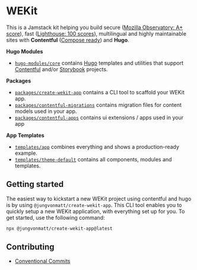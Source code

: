# WEKit

This is a Jamstack kit helping you build secure ([Mozilla Observatory: A+ score](https://observatory.mozilla.org/analyze/wekit-demo.netlify.app)), fast ([Lighthouse: 100 scores](https://googlechrome.github.io/lighthouse/viewer/?gist=0bcb28ac8eaf3b84677a25462940d0cc)), multilingual and highly maintainable sites with **Contentful** ([Compose ready](https://www.contentful.com/marketplace/contentful-app/compose/)) and **Hugo**.


**Hugo Modules**
- [`hugo-modules/core`](./hugo-modules/core#readme) contains [Hugo](https://gohugo.io/) templates and utilities that support [Contentful](https://www.contentful.com/) and/or [Storybook](https://storybook.js.org/) projects.

**Packages**
- [`packages/create-wekit-app`](./packages/create-wekit-app#readme) contains a CLI tool to scaffold your WEKit app.
- [`packages/contentful-migrations`](./packages/contentful-migrations) contains migration files for content models used in your app.
- [`packages/contentful-apps`](./packages/contentful-apps) contains ui extensions / apps used in your app

**App Templates**
- [`templates/app`](./templates/app#readme) combines everything and shows a production-ready example.
- [`templates/theme-default`](./templates/theme-default#readme) contains all components, modules and templates.



## Getting started

The easiest way to kickstart a new WEKit project using contentful and hugo is by using `@jungvonmatt/create-wekit-app`.
This CLI tool enables you to quickly setup a new WEKit application, with everything set up for you.
To get started, use the following command:

```bash
npx @jungvonmatt/create-wekit-app@latest
```

## Contributing

- [Conventional Commits](https://www.conventionalcommits.org/en/v1.0.0/)
